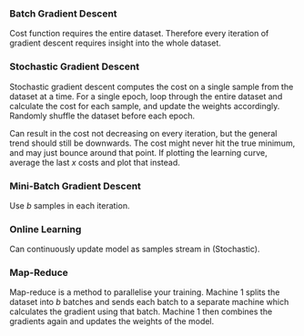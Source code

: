 ### Batch Gradient Descent
Cost function requires the entire dataset. Therefore every iteration of gradient descent requires insight into the whole dataset.

### Stochastic Gradient Descent
Stochastic gradient descent computes the cost on a single sample from the dataset at a time. For a single epoch, loop through the entire dataset and calculate the cost for each sample, and update the weights accordingly. Randomly shuffle the dataset before each epoch.

Can result in the cost not decreasing on every iteration, but the general trend should still be downwards. The cost might never hit the true minimum, and may just bounce around that point. If plotting the learning curve, average the last $x$ costs and plot that instead. 

### Mini-Batch Gradient Descent
Use $b$ samples in each iteration.

### Online Learning
Can continuously update model as samples stream in (Stochastic).

### Map-Reduce
Map-reduce is a method to parallelise your training. Machine 1 splits the dataset into $b$ batches and sends each batch to a separate machine which calculates the gradient using that batch. Machine 1 then combines the gradients again and updates the weights of the model.
